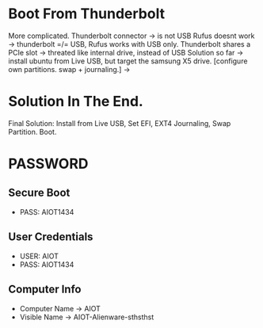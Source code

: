 # Boot From Thunderbolt

More complicated.
Thunderbolt connector -> is not USB
Rufus doesnt work -> thunderbolt =/= USB, Rufus works with USB only.
Thunderbolt shares a PCIe slot -> threated like internal drive, instead of USB
Solution so far
-> install ubuntu from Live USB, but target the samsung X5 drive. [configure own partitions. swap + journaling.]
-> 


# Solution In The End.
Final Solution:
Install from Live USB, Set EFI, EXT4 Journaling, Swap Partition.
Boot.


# PASSWORD
## Secure Boot
* PASS: AIOT1434

## User Credentials
* USER: AIOT
* PASS: AIOT1434

## Computer Info
* Computer Name -> AIOT
* Visible Name -> AIOT-Alienware-sthsthst